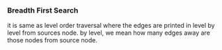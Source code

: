 ### Breadth First Search

it is same as level order traversal where the edges are printed in level by level from sources node.
by level, we mean how many edges away are those nodes from source node.
